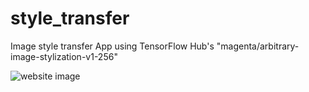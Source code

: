 # style_transfer
Image style transfer App using TensorFlow Hub's "magenta/arbitrary-image-stylization-v1-256"

![website image]()

